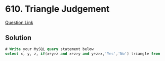 # 610. Triangle Judgement
[Question Link](https://leetcode.com/problems/triangle-judgement/)
## Solution
```sql
# Write your MySQL query statement below
select x, y, z, if(x+y>z and x+z>y and y+z>x,'Yes','No') triangle from triangle
```
